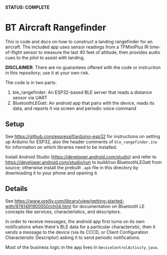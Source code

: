 **STATUS: COMPLETE**

# BT Aircraft Rangefinder

This is code and docs on how to construct a landing rangefinder for an aircraft. The included app uses sensor readings from a TFMiniPlus IR time-of-flight sensor to measure
the last 40 feet of altitude, then provides audio cues to the pilot to assist with landing.

**DISCLAIMER**: There are no guarantees offered with the code or instruction in this repository; use it at your own risk.

The code is in two parts:

1. ble_rangefinder: An ESP32-based BLE server that reads a distance sensor via UART
1. BluetoothLEGatt: An android app that pairs with the device, reads its data, and reports it via screen and periodic voice command

## Setup

See https://github.com/espressif/arduino-esp32 for instructions on setting up Arduino for ESP32, also the
header comments of `ble_rangefinder.ino` for information on which libraries need to be installed.

Install Android Studio (https://developer.android.com/studio) and refer to https://developer.android.com/studio/run to build/run BluetoothLEGatt from source; otherwise
install the prebuilt `.apk` file in this directory by downloading it to your phone and opening it.

## Details

See https://www.oreilly.com/library/view/getting-started-with/9781491900550/ch04.html for documentation on Bluetooth LE concepts like
services, characteristics, and descriptors.

In order to receive messages, the android app first turns on its own notifications when there's BLE data for a particular characteristic, then it
sends a message to the device (via its CCCD, or Client Configuration Characteristic Descriptor) asking it to send periodic notifications.

Most of the business logic in the app lives in `DeviceControlActivity.java`.
